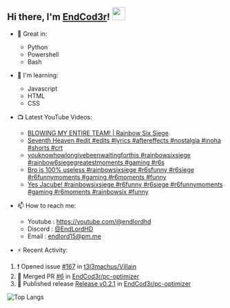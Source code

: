 ## Hi there, I'm [EndCod3r](https://youtube.com/@endlordhd)! <img src='https://github.com/EndCod3r/endlord15/blob/main/wave.gif?raw=true](https://github.com/Endlord15/endlord15/blob/38bca1b569f19b03a6cf246c35db5f7e2f331cc5/wave.gif' width=30>

- 🦾 Great in:
  - Python
  - Powershell
  - Bash

- 🌱 I'm learning:
  - Javascript
  - HTML
  - CSS

- 📺 Latest YouTube Videos:<!-- YOUTUBE:START -->
  - [BLOWING MY ENTIRE TEAM! | Rainbow Six Siege](https://www.youtube.com/watch?v=vXgOduieWIk)
  - [Seventh Heaven #edit #edits #lyrics #aftereffects #nostalgia #inoha #shorts #crt](https://www.youtube.com/watch?v=y3Fcg-5ol64)
  - [youknowhowlongivebeenwaitingforthis  #rainbowsixsiege #rainbow6siegegreatestmoments #gaming #r6s](https://www.youtube.com/watch?v=0NxvAzNYuMg)
  - [Bro is 100% useless #rainbowsixsiege #r6sfunny #r6siege #r6funnymoments #gaming #r6moments #funny](https://www.youtube.com/watch?v=49p7VnfiTyE)
  - [Yes Jacube! #rainbowsixsiege #r6funny #r6siege #r6funnymoments #gaming #r6moments #rainbowsix #funny](https://www.youtube.com/watch?v=D_01Dcb6YBU)<!-- YOUTUBE:END -->


- 📫 How to reach me:
  - Youtube : <https://youtube.com/@endlordhd>
  - Discord : [@EndLordHD](https://discord.com/users/725204289022066688)
  - Email : endlord15@pm.me

 - ⚡️ Recent Activity:
<!--START_SECTION:activity-->
1. ❗ Opened issue [#167](https://github.com/t3l3machus/Villain/issues/167) in [t3l3machus/Villain](https://github.com/t3l3machus/Villain)
2. 🎉 Merged PR [#6](https://github.com/EndCod3r/pc-optimizer/pull/6) in [EndCod3r/pc-optimizer](https://github.com/EndCod3r/pc-optimizer)
3. 🚀 Published release [Release v0.2.1](https://github.com/EndCod3r/pc-optimizer/releases/tag/v0.2.1) in [EndCod3r/pc-optimizer](https://github.com/EndCod3r/pc-optimizer)
<!--END_SECTION:activity-->

  ![Top Langs](https://github-readme-stats-endlord15.vercel.app/api/top-langs/?username=endcod3r&layout=compact&theme=transparent)
